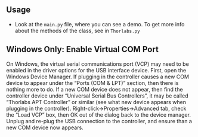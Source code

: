 ## Usage
- Look at the ``main.py`` file, where you can see a demo. To get more info about the methods of the class, see in ``Thorlabs.py``

## Windows Only: Enable Virtual COM Port
On Windows, the virtual serial communications port (VCP) may need to be enabled in the driver options for the USB interface device. First, open the Windows Device Manager. If plugging in the controller causes a new COM device to appear under the “Ports (COM & LPT)” section, then there is nothing more to do. If a new COM device does not appear, then find the controller device under “Universal Serial Bus Controllers”, it may be called “Thorlabs APT Controller” or similar (see what new device appears when plugging in the controller). Right-click->Properties->Advanced tab, check the “Load VCP” box, then OK out of the dialog back to the device manager. Unplug and re-plug the USB connection to the controller, and ensure than a new COM device now appears.

